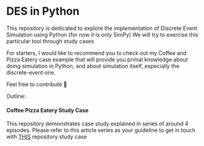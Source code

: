 # DES in Python

This repository is dedicated to explore the implementation of Discrete Event Simulation using Python (for now it is only SimPy)
We will try to exercise this particular tool through study cases

For starters, I would like to recommend you to check out my Coffee and Pizza Eatery case example that will provide you primal knowledge about doing simulation in Python, and about simulation itself, especially the discrete-event one.

Feel free to contribute 🤘


Outline:

#### Coffee Pizza Eatery Study Case
This repository demonstrates case study explained in series of around 4 episodes. 
Please refer to this article series as your guideline to get in touch with [THIS](https://medium.com/@lazuardy.almuzaki/list/des-in-python-0c5031690e46) repository study case
